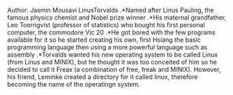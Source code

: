 Author: Jasmin Mousavi 
LinusTorvalds
.*Named after Linus Pauling, the famous physics chemist and Nobel prize winner 
.*His maternal grandfather, Leo Toerngvist (professor of statistics) who bought his first personal computer, the commodore Vic 20
.*He got bored with the few programs available for it so he started creating his own, first Hsiang the basic programming language then using a more powerful language such as assembly
.*Torvalds wanted his new operating system to be called Linux (from Linus and MINIX), but he thought it was too conceited of him so he decided to call it Freax (a combination of free, freak and MINIX). However, his friend, Lemmke created a directory for it called linux, therefore becoming the name of the operatingn system.
